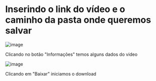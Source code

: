 # Inserindo o link do vídeo e o caminho da pasta onde queremos salvar

![image](https://user-images.githubusercontent.com/11634330/143521950-cba453bc-4957-4fc6-b071-6c006815df9d.png)

Clicando no botão "Informações" temos alguns dados do video

![image](https://user-images.githubusercontent.com/11634330/143522065-633225d9-0d3a-493a-a9bf-cd014ca91889.png)

Clicando em "Baixar" iniciamos o download


